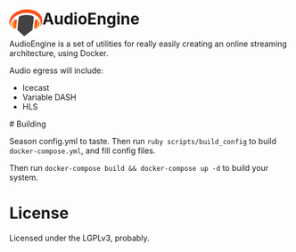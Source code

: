 # <img src="https://raw.githubusercontent.com/InsanityRadio/OnAirController/master/doc/headphones_dark.png" align="left" height=48 /> AudioEngine

AudioEngine is a set of utilities for really easily creating an online streaming architecture, using Docker.

Audio egress will include:

- Icecast
- Variable DASH
- HLS

# Building

Season config.yml to taste. Then run `ruby scripts/build_config` to build `docker-compose.yml`, and fill config files.

Then run `docker-compose build && docker-compose up -d` to build your system. 

# License

Licensed under the LGPLv3, probably. 
